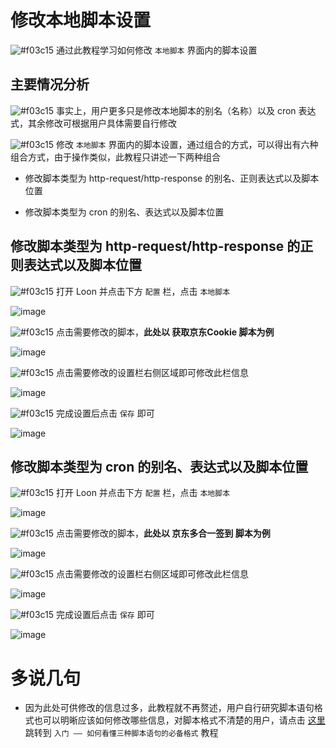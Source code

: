 # 修改本地脚本设置

![#f03c15](https://placehold.it/15/f03c15/000000?text=+) 通过此教程学习如何修改 `本地脚本` 界面内的脚本设置

## 主要情况分析

![#f03c15](https://placehold.it/15/f03c15/000000?text=+) 事实上，用户更多只是修改本地脚本的别名（名称）以及 cron 表达式，其余修改可根据用户具体需要自行修改

![#f03c15](https://placehold.it/15/f03c15/000000?text=+) 修改 `本地脚本` 界面内的脚本设置，通过组合的方式，可以得出有六种组合方式，由于操作类似，此教程只讲述一下两种组合

- 修改脚本类型为 http-request/http-response 的别名、正则表达式以及脚本位置

- 修改脚本类型为 cron 的别名、表达式以及脚本位置

## 修改脚本类型为 http-request/http-response 的正则表达式以及脚本位置

![#f03c15](https://placehold.it/15/f03c15/000000?text=+) 打开 Loon 并点击下方 `配置` 栏，点击 `本地脚本`

![image](https://raw.githubusercontent.com/TiyNa/LoonManualimg/main/Plus/Local_Script.jpg)

![#f03c15](https://placehold.it/15/f03c15/000000?text=+) 点击需要修改的脚本，**此处以 获取京东Cookie 脚本为例**

![image](https://raw.githubusercontent.com/TiyNa/LoonManualimg/main/Plus/JaveScript_Modify_1_1.jpg)

![#f03c15](https://placehold.it/15/f03c15/000000?text=+) 点击需要修改的设置栏右侧区域即可修改此栏信息

![image](https://raw.githubusercontent.com/TiyNa/LoonManualimg/main/Plus/JaveScript_Modify_1_2.jpg)

![#f03c15](https://placehold.it/15/f03c15/000000?text=+) 完成设置后点击 `保存` 即可

![image](https://raw.githubusercontent.com/TiyNa/LoonManualimg/main/Plus/JaveScript_Modify_1_3.jpg)

## 修改脚本类型为 cron 的别名、表达式以及脚本位置

![#f03c15](https://placehold.it/15/f03c15/000000?text=+) 打开 Loon 并点击下方 `配置` 栏，点击 `本地脚本`

![image](https://raw.githubusercontent.com/TiyNa/LoonManualimg/main/Plus/Local_Script.jpg)

![#f03c15](https://placehold.it/15/f03c15/000000?text=+) 点击需要修改的脚本，**此处以 京东多合一签到 脚本为例**

![image](https://raw.githubusercontent.com/TiyNa/LoonManualimg/main/Plus/JaveScript_Modify_2_1.jpg)

![#f03c15](https://placehold.it/15/f03c15/000000?text=+) 点击需要修改的设置栏右侧区域即可修改此栏信息

![image](https://raw.githubusercontent.com/TiyNa/LoonManualimg/main/Plus/JaveScript_Modify_2_2.jpg)

![#f03c15](https://placehold.it/15/f03c15/000000?text=+) 完成设置后点击 `保存` 即可

![image](https://raw.githubusercontent.com/TiyNa/LoonManualimg/main/Plus/JaveScript_Modify_2_3.jpg)

# 多说几句

- 因为此处可供修改的信息过多，此教程就不再赘述，用户自行研究脚本语句格式也可以明晰应该如何修改哪些信息，对脚本格式不清楚的用户，请点击 [这里](https://github.com/TiyNa/LoonManual/blob/main/Plus/JaveScript_Format.md) 跳转到 `入门 —— 如何看懂三种脚本语句的必备格式` 教程
